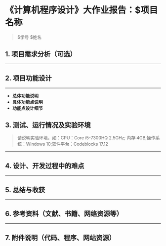 # 《计算机程序设计》大作业报告：$项目名称

> \$学号 \$姓名

## 1. 项目需求分析（可选）

---

## 2. **项目功能设计**

---

+ **总体功能说明**
+ **具体功能点说明**
+ **功能点设计细节**

## 3. **测试、运行情况及实验环境**

> 请说明实验环境，如：CPU：Core i5-7300HQ 2.5GHz; 内存:4GB;操作系统：Windows 10;软件平台：Codeblocks 17.12

---

## 4. **设计、开发过程中的难点**

---

## 5. **总结与收获**

---

## 6. **参考资料（文献、书籍、网络资源等）**

---

## 7. 附件说明（代码、程序、网站资源）